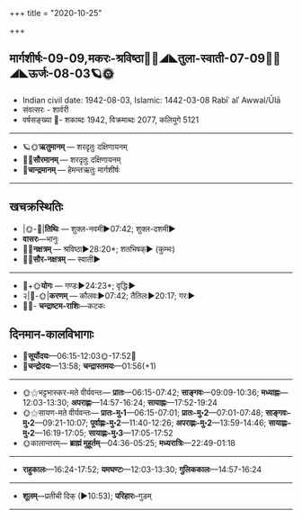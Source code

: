 +++
title = "2020-10-25"

+++
## मार्गशीर्षः-09-09,मकरः-श्रविष्ठा🌛🌌◢◣तुला-स्वाती-07-09🌌🌞◢◣ऊर्जः-08-03🪐🌞
- Indian civil date: 1942-08-03, Islamic: 1442-03-08 Rabīʿ alʾ Awwal/Ūlā
- संवत्सरः - शार्वरी
- वर्षसङ्ख्या 🌛- शकाब्दः 1942, विक्रमाब्दः 2077, कलियुगे 5121
___________________
- 🪐🌞**ऋतुमानम्** — शरदृतुः दक्षिणायनम्
- 🌌🌞**सौरमानम्** — शरदृतुः दक्षिणायनम्
- 🌛**चान्द्रमानम्** — हेमन्तऋतुः मार्गशीर्षः
___________________


## खचक्रस्थितिः
- |🌞-🌛|**तिथिः** — शुक्ल-नवमी►07:42; शुक्ल-दशमी►  
- **वासरः**—भानुः  
- 🌌🌛**नक्षत्रम्** — श्रविष्ठा►28:20*; शतभिषक्► (कुम्भः)  
- 🌌🌞**सौर-नक्षत्रम्** — स्वाती►  
___________________
- 🌛+🌞**योगः** — गण्डः►24:23*; वृद्धिः►  
- २|🌛-🌞|**करणम्** — कौलवः►07:42; तैतिलः►20:17; गरः►  
- 🌌🌛- **चन्द्राष्टम-राशिः**—कटकः  


## दिनमान-कालविभागाः
- 🌅**सूर्योदयः**—06:15-12:03🌞️-17:52🌇  
- 🌛**चन्द्रोदयः**—13:58; **चन्द्रास्तमयः**—01:56(+1)  
___________________
- 🌞⚝भट्टभास्कर-मते वीर्यवन्तः— **प्रातः**—06:15-07:42; **साङ्गवः**—09:09-10:36; **मध्याह्नः**—12:03-13:30; **अपराह्णः**—14:57-16:24; **सायाह्नः**—17:52-19:24  
- 🌞⚝सायण-मते वीर्यवन्तः— **प्रातः-मु॰1**—06:15-07:01; **प्रातः-मु॰2**—07:01-07:48; **साङ्गवः-मु॰2**—09:21-10:07; **पूर्वाह्णः-मु॰2**—11:40-12:26; **अपराह्णः-मु॰2**—13:59-14:46; **सायाह्णः-मु॰2**—16:19-17:05; **सायाह्णः-मु॰3**—17:05-17:52  
- 🌞कालान्तरम्— **ब्राह्मं मुहूर्तम्**—04:36-05:25; **मध्यरात्रिः**—22:49-01:18  
___________________
- **राहुकालः**—16:24-17:52; **यमघण्टः**—12:03-13:30; **गुलिककालः**—14:57-16:24  
___________________
- **शूलम्**—प्रतीची दिक् (►10:53); **परिहारः**–गुडम्  
___________________
